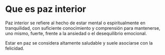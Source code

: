 <!DOCTYPE html>
<html>
<head>
<title>Paz interior</title>
</head>
<body>

<h1>Que es paz interior</h1>
<p>Paz interior se refiere al hecho de estar mental o espiritualmente en tranquilidad, con suficiente conocimiento y comprensión para mantenerse, uno mismo, fuerte, frente a la ansiedad o el desequilibrio emocional.</p>

<p>Estar en paz se considera altamente saludable y suele asociarse con la felicidad.</p>

<p> </p>
<p> </p>
<p> </p>

</body>
</html>
